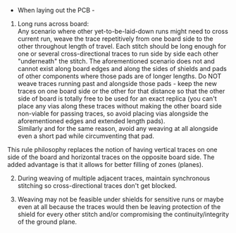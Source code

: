  - When laying out the PCB - 



1.  Long runs across board:  
Any scenario where other yet-to-be-laid-down runs might need to cross current run, weave the trace repetitively from one board side to the other throughout length of travel.  Each stitch should be long enough for one or several cross-directional traces to run side by side each other "underneath" the stitch.
The aforementioned scenario does not and cannot exist along board edges and along the sides of shields and pads of other components where those pads are of longer lengths.  Do NOT weave traces running past and alongside those pads - keep the new traces on one board side or the other for that distance so that the other side of board is totally free to be used for an exact replica (you can't place any vias along these traces without making the other board side non-viable for passing traces, so avoid placing vias alongside the aforementioned edges and extended length pads).  
Similarly and for the same reason, avoid any weaving at all alongside even a short pad while circumventing that pad.

This rule philosophy replaces the notion of having vertical traces on one side of the board and horizontal traces on the opposite board side.  The added advantage is that it allows for better filling of zones (planes).

2.  During weaving of multiple adjacent traces, maintain synchronous stitching so cross-directional traces don't get blocked.

3.  Weaving may not be feasible under shields for sensitive runs or maybe even at all because the traces would then be leaving protection of the shield for every other stitch and/or compromising the continuity/integrity of the ground plane.
